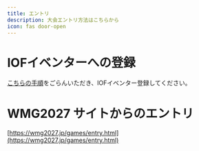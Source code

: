 ```yaml
---
title: エントリ
description: 大会エントリ方法はこちらから
icon: fas door-open
---
```


# IOFイベンターへの登録

[こちらの手順](registration_iof_eventor)をごらんいただき、IOFイベンター登録してください。

# WMG2027 サイトからのエントリ

[https://wmg2027.jp/games/entry.html](https://wmg2027.jp/games/entry.html)

